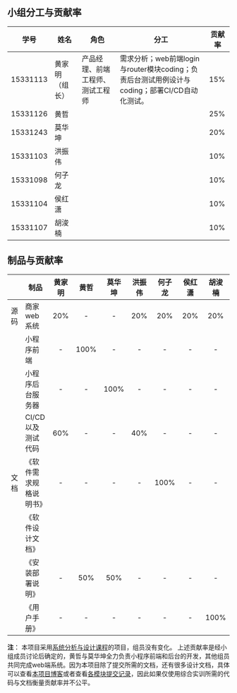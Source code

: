 ## 小组分工与贡献率
|学号|姓名|角色|分工|贡献率|
|--|--|--|--|--|
|15331113|黄家明（组长）|产品经理、前端工程师、测试工程师|需求分析；web前端login与router模块coding；负责后台测试用例设计与coding；部署CI/CD自动化测试。|15%|
|15331126|黄哲|||25%|
|15331243|莫华坤|||20%|
|15331103|洪振伟|||10%|
|15331098|何子龙|||10%|
|15331104|侯红潇|||10%|
|15331107|胡浚楠|||10%|

## 制品与贡献率
||制品|黄家明|黄哲|莫华坤|洪振伟|何子龙|侯红潇|胡浚楠|
|--|--|:--:|:--:|:--:|:--:|:--:|:--:|:--:|
|源码|商家web系统|20%|-|-|20%|20%|20%|20%|
||小程序前端|-|100%|-|-|-|-|-|
||小程序后台服务器|-|-|100%|-|-|-|-|
||CI/CD 以及测试代码|60%|-|-|40%|-|-|-|
|文档|《软件需求规格说明书》|-|-|-|-|100%|-|-|-|
||《软件设计文档》||||||||
||《安装部署说明》|-|50%|50%|-|-|-|-|
||《用户手册》|-|-|-|-|-|-|100%|

**注**：
本项目采用[系统分析与设计课程](https://canyonsysu.github.io/Dashboard/)的项目，组员没有变化。
上述贡献率是经小组成员讨论后确定的，黄哲与莫华坤全力负责小程序前端和后台的开发，其他组员共同完成web端系统。因为本项目除了提交所需的文档，还有很多设计文档，具体可以查看[本项目博客](https://canyonsysu.github.io/Dashboard/)或者查看[各模块提交记录](https://github.com/CanyonSYSU)，因此如果仅使用综合实训所需的代码与文档衡量贡献率并不公平。